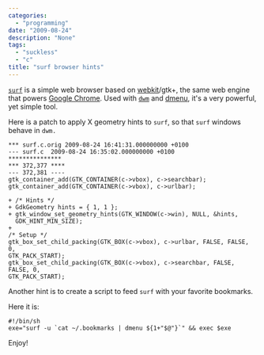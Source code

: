 ```yaml
---
categories:
  - "programming"
date: "2009-08-24"
description: "None"
tags:
  - "suckless"
  - "c"
title: "surf browser hints"
---
```


[`surf`][1] is a simple web browser based on [webkit][2]/gtk+, the same web
engine that powers [Google Chrome][3]. Used with [`dwm`][4] and [dmenu][5], it's
a very powerful, yet simple tool.

Here is a patch to apply X geometry hints to
`surf`, so that `surf` windows behave in `dwm.`

    *** surf.c.orig 2009-08-24 16:41:31.000000000 +0100
    --- surf.c  2009-08-24 16:35:02.000000000 +0100
    ***************
    *** 372,377 ****
    --- 372,381 ----
    gtk_container_add(GTK_CONTAINER(c->vbox), c->searchbar);
    gtk_container_add(GTK_CONTAINER(c->vbox), c->urlbar);

    + /* Hints */
    + GdkGeometry hints = { 1, 1 };
    + gtk_window_set_geometry_hints(GTK_WINDOW(c->win), NULL, &hints,
      GDK_HINT_MIN_SIZE);
    +
    /* Setup */
    gtk_box_set_child_packing(GTK_BOX(c->vbox), c->urlbar, FALSE, FALSE, 0,
    GTK_PACK_START);
    gtk_box_set_child_packing(GTK_BOX(c->vbox), c->searchbar, FALSE, FALSE, 0,
    GTK_PACK_START);

Another hint is to create a script to feed `surf` with your favorite bookmarks.

Here it is: 

    #!/bin/sh
    exe="surf -u `cat ~/.bookmarks | dmenu ${1+"$@"}`" && exec $exe

Enjoy! 

   [1]: http://surf.suckless.org
   [2]: http://en.wikipedia.org/wiki/Webkit
   [3]: http://www.google.co.uk/chrome
   [4]: http://dwm.suckless.org
   [5]: http://tools.suckless.org/dmenu
